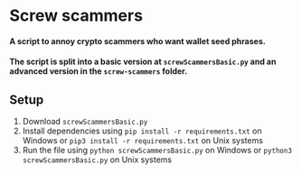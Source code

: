 # Screw scammers

#### A script to annoy crypto scammers who want wallet seed phrases.
#### The script is split into a basic version at `screwScammersBasic.py` and an advanced version in the `screw-scammers` folder.

## Setup
1. Download `screwScammersBasic.py`
2. Install dependencies using `pip install -r requirements.txt` on Windows or `pip3 install -r requirements.txt` on Unix systems
3. Run the file using `python screwScammersBasic.py` on Windows or `python3 screwScammersBasic.py` on Unix systems
